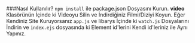 ###Nasıl Kullanılır?
`npm install` ile package.json Dosyasını Kurun.
**video** Klasörünün İçinde ki Videoyu Silin ve İndirdiğiniz Filmi/Diziyi Koyun.
Eğer Kendiniz Site Kuruyorsanız `app.js` ve libarys İçinde ki `watch.js` Dosyalarını İndirin
ve `index.ejs` dosyasında ki Element id'lerini Kendi id'leriniz ile Aynı Yapınız. 
